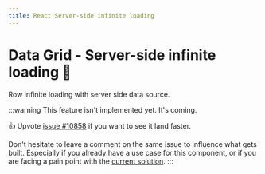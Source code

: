 ```yaml
---
title: React Server-side infinite loading
---
```


# Data Grid - Server-side infinite loading 🚧

<p class="description">Row infinite loading with server side data source.</p>

:::warning
This feature isn't implemented yet. It's coming.

👍 Upvote [issue #10858](https://github.com/mui/mui-x/issues/10858) if you want to see it land faster.

Don't hesitate to leave a comment on the same issue to influence what gets built. Especially if you already have a use case for this component, or if you are facing a pain point with the [current solution](https://mui.com/x/react-data-grid/row-updates/#infinite-loading).
:::
